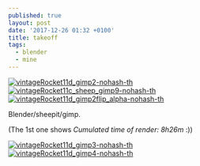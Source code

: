 ```yaml
---
published: true
layout: post
date: '2017-12-26 01:32 +0100'
title: takeoff
tags:
  - blender
  - mine
---
```

[![vintageRocket11d_gimp2-nohash-th](https://i.imgur.com/CG6xRXdb.png)](https://i.imgur.com/CG6xRXd.png)
[![vintageRocket11c_sheep_gimp9-nohash-th](https://i.imgur.com/m9HZ4TYb.png)](https://i.imgur.com/m9HZ4TY.png)
[![vintageRocket11d_gimp2flip_alpha-nohash-th](https://i.imgur.com/4kN430w.png)](https://i.imgur.com/ohleFzx.png)

Blender/sheepit/gimp.

(The 1st one shows _Cumulated time of render: 8h26m_ :))

[![vintageRocket11d_gimp3-nohash-th](https://i.imgur.com/WdsNm4ib.png)](https://i.imgur.com/WdsNm4i.png)
[![vintageRocket11d_gimp4-nohash-th](https://i.imgur.com/b6PFv1ab.png)](https://i.imgur.com/b6PFv1a.png)
